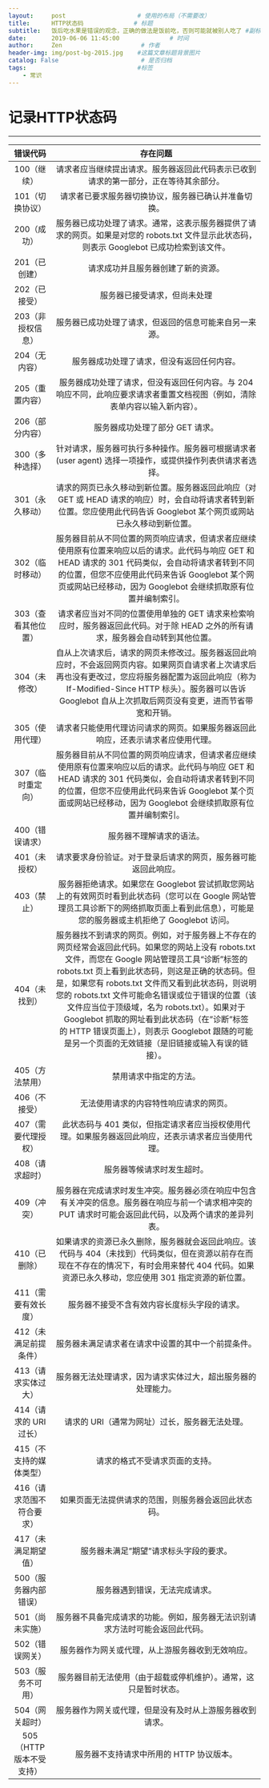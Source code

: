 ```yaml
---
layout:     post                    # 使用的布局（不需要改）
title:      HTTP状态码              # 标题
subtitle:   饭后吃水果是错误的观念，正确的做法是饭前吃，否则可能就被别人吃了 #副标题
date:       2019-06-06 11:45:00              # 时间
author:     Zen                      # 作者
header-img: img/post-bg-2015.jpg    #这篇文章标题背景图片
catalog: False                       # 是否归档
tags:                               #标签
    - 常识
---
```


# 记录HTTP状态码

----

错误代码|存在问题
:---:|:---:
100（继续）|请求者应当继续提出请求。服务器返回此代码表示已收到请求的第一部分，正在等待其余部分。
101（切换协议）|请求者已要求服务器切换协议，服务器已确认并准备切换。
200（成功）|服务器已成功处理了请求。通常，这表示服务器提供了请求的网页。如果是对您的 robots.txt 文件显示此状态码，则表示 Googlebot 已成功检索到该文件。
201（已创建）|请求成功并且服务器创建了新的资源。
202（已接受）|服务器已接受请求，但尚未处理
203（非授权信息）|服务器已成功处理了请求，但返回的信息可能来自另一来源。
204（无内容）|服务器成功处理了请求，但没有返回任何内容。
205（重置内容）|服务器成功处理了请求，但没有返回任何内容。与 204 响应不同，此响应要求请求者重置文档视图（例如，清除表单内容以输入新内容）。
206（部分内容）|服务器成功处理了部分 GET 请求。
300（多种选择）|针对请求，服务器可执行多种操作。服务器可根据请求者 (user agent) 选择一项操作，或提供操作列表供请求者选择。
301（永久移动）|请求的网页已永久移动到新位置。服务器返回此响应（对 GET 或 HEAD 请求的响应）时，会自动将请求者转到新位置。您应使用此代码告诉 Googlebot 某个网页或网站已永久移动到新位置。
302（临时移动）|服务器目前从不同位置的网页响应请求，但请求者应继续使用原有位置来响应以后的请求。此代码与响应 GET 和 HEAD 请求的 301 代码类似，会自动将请求者转到不同的位置，但您不应使用此代码来告诉 Googlebot 某个网页或网站已经移动，因为 Googlebot 会继续抓取原有位置并编制索引。
303（查看其他位置）|请求者应当对不同的位置使用单独的 GET 请求来检索响应时，服务器返回此代码。对于除 HEAD 之外的所有请求，服务器会自动转到其他位置。
304（未修改）|自从上次请求后，请求的网页未修改过。服务器返回此响应时，不会返回网页内容。如果网页自请求者上次请求后再也没有更改过，您应将服务器配置为返回此响应（称为 If-Modified-Since HTTP 标头）。服务器可以告诉 Googlebot 自从上次抓取后网页没有变更，进而节省带宽和开销。
305（使用代理）|请求者只能使用代理访问请求的网页。如果服务器返回此响应，还表示请求者应使用代理。
307（临时重定向）|服务器目前从不同位置的网页响应请求，但请求者应继续使用原有位置来响应以后的请求。此代码与响应 GET 和 HEAD 请求的 301 代码类似，会自动将请求者转到不同的位置，但您不应使用此代码来告诉 Googlebot 某个页面或网站已经移动，因为 Googlebot 会继续抓取原有位置并编制索引。
400（错误请求）|服务器不理解请求的语法。
401（未授权）|请求要求身份验证。对于登录后请求的网页，服务器可能返回此响应。
403（禁止）|服务器拒绝请求。如果您在 Googlebot 尝试抓取您网站上的有效网页时看到此状态码（您可以在 Google 网站管理员工具诊断下的网络抓取页面上看到此信息），可能是您的服务器或主机拒绝了 Googlebot 访问。
404（未找到）|服务器找不到请求的网页。例如，对于服务器上不存在的网页经常会返回此代码。如果您的网站上没有 robots.txt 文件，而您在 Google 网站管理员工具“诊断”标签的 robots.txt 页上看到此状态码，则这是正确的状态码。但是，如果您有 robots.txt 文件而又看到此状态码，则说明您的 robots.txt 文件可能命名错误或位于错误的位置（该文件应当位于顶级域，名为 robots.txt）。如果对于 Googlebot 抓取的网址看到此状态码（在”诊断”标签的 HTTP 错误页面上），则表示 Googlebot 跟随的可能是另一个页面的无效链接（是旧链接或输入有误的链接）。|
405（方法禁用）|禁用请求中指定的方法。
406（不接受）|无法使用请求的内容特性响应请求的网页。
407（需要代理授权）|此状态码与 401 类似，但指定请求者应当授权使用代理。如果服务器返回此响应，还表示请求者应当使用代理。
408（请求超时）|服务器等候请求时发生超时。
409（冲突）|服务器在完成请求时发生冲突。服务器必须在响应中包含有关冲突的信息。服务器在响应与前一个请求相冲突的 PUT 请求时可能会返回此代码，以及两个请求的差异列表。
410（已删除）|如果请求的资源已永久删除，服务器就会返回此响应。该代码与 404（未找到）代码类似，但在资源以前存在而现在不存在的情况下，有时会用来替代 404 代码。如果资源已永久移动，您应使用 301 指定资源的新位置。
411（需要有效长度）|服务器不接受不含有效内容长度标头字段的请求。
412（未满足前提条件）|服务器未满足请求者在请求中设置的其中一个前提条件。
413（请求实体过大）|服务器无法处理请求，因为请求实体过大，超出服务器的处理能力。
414（请求的 URI 过长）|请求的 URI（通常为网址）过长，服务器无法处理。
415（不支持的媒体类型）|请求的格式不受请求页面的支持。
416（请求范围不符合要求）|如果页面无法提供请求的范围，则服务器会返回此状态码。
417（未满足期望值）|服务器未满足”期望”请求标头字段的要求。
500（服务器内部错误）|服务器遇到错误，无法完成请求。
501（尚未实施）|服务器不具备完成请求的功能。例如，服务器无法识别请求方法时可能会返回此代码。
502（错误网关）|服务器作为网关或代理，从上游服务器收到无效响应。
503（服务不可用）|服务器目前无法使用（由于超载或停机维护）。通常，这只是暂时状态。
504（网关超时）|服务器作为网关或代理，但是没有及时从上游服务器收到请求。
505（HTTP 版本不受支持）|服务器不支持请求中所用的 HTTP 协议版本。
